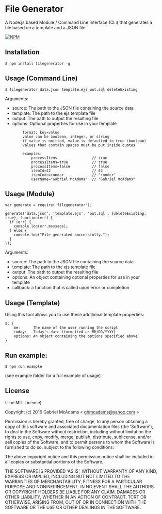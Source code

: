 File Generator
===============

A Node.js based Module / Command Line Interface (CLI) that generates a file based on a template and a JSON file

[![NPM](https://nodei.co/npm/filegenerator.png?downloads=true&downloadRank=true&stars=true)](https://nodei.co/npm/filegenerator/)

## Installation

    $ npm install filegenerator -g


## Usage (Command Line)

    $ filegenerator data.json template.ejs out.sql deleteExisting

Arguments:

- source:    The path to the JSON file containing the source data
- template:  The path to the ejs template file
- output:    The path to output the resulting file
- options:   Optional properties for use in your template
```
        format: key=value
        value can be boolean, integer, or string
        if value is omitted, value is defaulted to true (boolean)
        values that contain spaces must be put inside quotes

        examples:
            processItems                // true
            processItems=true           // true
            processItems=false          // false
            itemId=42                   // 42
            itemCode=condor             // "condor"
            userName="Gabriel McAdams"  // "Gabriel McAdams"
```


## Usage (Module)

    var generate = require('filegenerator');

    generate('data.json', 'template.ejs', 'out.sql', {deleteExisting: true}, function(err) {
      if (err) {
        console.log(err.message);
      } else {
        console.log("File generated successfully.");
      }
    });


Arguments:

- source:    The path to the JSON file containing the source data
- template:  The path to the ejs template file
- output:    The path to output the resulting file
- options:   An object containing optional properties for use in your template
- callback: a function that is called upon error or completion


## Usage (Template)

Using this tool allows you to use these additional template properties:

```
$: {
    me:      The name of the user running the script
    today:   Today's date (formatted as MM/DD/YYYY)
    options: An object containing the options specified above
}
```


## Run example:

    $ npm run example

(see example folder for a full example of usage)


## License

(The MIT License)

Copyright (c) 2016 Gabriel McAdams &lt; ghmcadams@yahoo.com &gt;

Permission is hereby granted, free of charge, to any person obtaining
a copy of this software and associated documentation files (the
'Software'), to deal in the Software without restriction, including
without limitation the rights to use, copy, modify, merge, publish,
distribute, sublicense, and/or sell copies of the Software, and to
permit persons to whom the Software is furnished to do so, subject to
the following conditions:

The above copyright notice and this permission notice shall be
included in all copies or substantial portions of the Software.

THE SOFTWARE IS PROVIDED 'AS IS', WITHOUT WARRANTY OF ANY KIND,
EXPRESS OR IMPLIED, INCLUDING BUT NOT LIMITED TO THE WARRANTIES OF
MERCHANTABILITY, FITNESS FOR A PARTICULAR PURPOSE AND NONINFRINGEMENT.
IN NO EVENT SHALL THE AUTHORS OR COPYRIGHT HOLDERS BE LIABLE FOR ANY
CLAIM, DAMAGES OR OTHER LIABILITY, WHETHER IN AN ACTION OF CONTRACT,
TORT OR OTHERWISE, ARISING FROM, OUT OF OR IN CONNECTION WITH THE
SOFTWARE OR THE USE OR OTHER DEALINGS IN THE SOFTWARE.